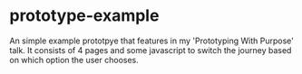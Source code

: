# prototype-example

An simple example prototpye that features in my 'Prototyping With Purpose' talk. It consists of 4 pages and some javascript to switch the journey based on which option the user chooses.
